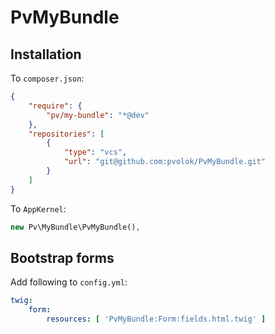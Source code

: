 PvMyBundle
==========

Installation
------------

To `composer.json`:


```json
{
    "require": {
        "pv/my-bundle": "*@dev"
    },
    "repositories": [
        {
            "type": "vcs",
            "url": "git@github.com:pvolok/PvMyBundle.git"
        }
    ]
}
```

To `AppKernel`:

```php
new Pv\MyBundle\PvMyBundle(),
```

Bootstrap forms
---------------

Add following to `config.yml`:

```yaml
twig:
    form:
        resources: [ 'PvMyBundle:Form:fields.html.twig' ]
```
